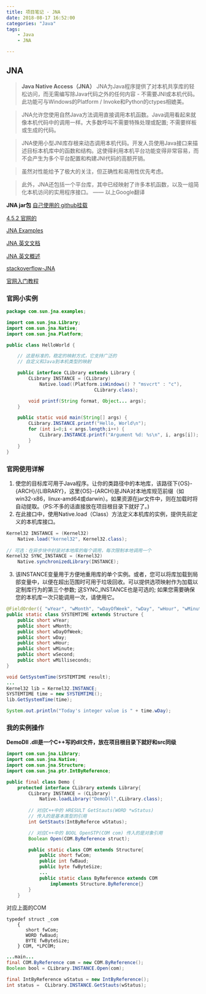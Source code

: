 ```yaml
---
title: 项目笔记 - JNA
date: 2018-08-17 16:52:00
categories: "Java"
tags:
	- Java
	- JNA

---
```

## JNA

> **Java Native Access（JNA）**
> JNA为Java程序提供了对本机共享库的轻松访问，而无需编写除Java代码之外的任何内容 - 不需要JNI或本机代码。此功能可与Windows的Platform / Invoke和Python的ctypes相媲美。

> JNA允许您使用自然Java方法调用直接调用本机函数。Java调用看起来就像本机代码中的调用一样。大多数呼叫不需要特殊处理或配置; 不需要样板或生成的代码。

> JNA使用小型JNI库存根来动态调用本机代码。开发人员使用Java接口来描述目标本机库中的函数和结构。这使得利用本机平台功能变得非常容易，而不会产生为多个平台配置和构建JNI代码的高额开销。

>虽然对性能给予了极大的关注，但正确性和易用性优先考虑。

>此外，JNA还包括一个平台库，其中已经映射了许多本机函数，以及一组简化本机访问的实用程序接口。
>—— 以上Google翻译

<!--more-->

**JNA jar包**
[自己使用的 github挂载](https://github.com/BFInWR/BFInWR.github.io/blob/hexo/source/_posts/resource/jna-3.2.5.jar.zip)

[4.5.2 官网的](http://repo1.maven.org/maven2/net/java/dev/jna/jna/4.5.2/jna-4.5.2.jar)

[JNA Examples](https://www.eshayne.com/jnaex/index.html)

[JNA 英文文档](http://java-native-access.github.io/jna/4.5.2/javadoc/)

[JNA 英文概述](http://java-native-access.github.io/jna/4.5.2/javadoc/overview-summary.html#overview_description)

[stackoverflow-JNA](https://stackoverflow.com/questions/tagged/jna)

[官网入门教程](https://github.com/java-native-access/jna/blob/master/www/GettingStarted.md)

### 官网小实例

```java
package com.sun.jna.examples;

import com.sun.jna.Library;
import com.sun.jna.Native;
import com.sun.jna.Platform;

public class HelloWorld {

    // 这是标准的，稳定的映射方式，它支持广泛的
    // 自定义和Java到本机类型的映射

    public interface CLibrary extends Library {
        CLibrary INSTANCE = (CLibrary)
            Native.load((Platform.isWindows() ? "msvcrt" : "c"),
                                CLibrary.class);

        void printf(String format, Object... args);
    }

    public static void main(String[] args) {
        CLibrary.INSTANCE.printf("Hello, World\n");
        for (int i=0;i < args.length;i++) {
            CLibrary.INSTANCE.printf("Argument %d: %s\n", i, args[i]);
        }
    }
}
```

### 官网使用详解

1. 使您的目标库可用于Java程序。让你的类路径中的本地库，该路径下{OS}-{ARCH}/{LIBRARY}，这里{OS}-{ARCH}是JNA对本地库规范前缀（如win32-x86，linux-amd64或darwin）。如果资源在jar文件中，则在加载时将自动提取。（PS:不多的话直接放在项目根目录下就好了。)
2. 在此接口中，使用Native.load（Class）方法定义本机库的实例，提供先前定义的本机库接口。
```java
Kernel32 INSTANCE = (Kernel32)
    Native.load("kernel32", Kernel32.class);
    
// 可选：在异步块中封装对本地库的每个调用，每次限制本地调用一个
Kernel32 SYNC_INSTANCE = (Kernel32)
    Native.synchronizedLibrary(INSTANCE);
```
3. 该INSTANCE变量用于方便地重用库的单个实例。或者，您可以将库加载到局部变量中，以便在超出范围时可用于垃圾回收。可以提供选项映射作为加载以定制库行为的第三个参数; 这SYNC_INSTANCE也是可选的; 如果您需要确保您的本机库一次只能调用一次，请使用它。
```java
@FieldOrder({ "wYear", "wMonth", "wDayOfWeek", "wDay", "wHour", "wMinute", "wSecond", "wMilliseconds" })
public static class SYSTEMTIME extends Structure {
    public short wYear;
    public short wMonth;
    public short wDayOfWeek;
    public short wDay;
    public short wHour;
    public short wMinute;
    public short wSecond;
    public short wMilliseconds;
}

void GetSystemTime(SYSTEMTIME result);
...
Kernel32 lib = Kernel32.INSTANCE;
SYSTEMTIME time = new SYSTEMTIME();
lib.GetSystemTime(time);

System.out.println("Today's integer value is " + time.wDay);
```

### 我的实例操作

**DemoDll .dll是一个C++写的dll文件，放在项目根目录下就好和src同级**

```java
import com.sun.jna.Library;
import com.sun.jna.Native;
import com.sun.jna.Structure;
import com.sun.jna.ptr.IntByReference;

public final class Demo {
	protected interface CLibrary extends Library{
		CLibrary INSTANCE = (CLibrary)
			Native.loadLibrary("DemoDll",CLibrary.class); 
		
		// 对应C++中的 HRESULT GetStauts(WORD *wStatus)
		// 传入的是基本类型的引用
		int GetStauts(IntByReferce wStatus);

		// 对应C++中的 BOOL OpenSTP(COM com) 传入的是对象引用
		Boolean Open(COM.ByReference struct);

		public static class COM extends Structure{
			public short fwCom;
			public int fwBaud;
			public byte fwByteSize;
			...
			public static class ByReference extends COM
				implements Structure.ByReference{}
		}
	}
```

对应上面的COM
```
typedef struct _com
	{
	   short fwCom; 
	   WORD fwBaud; 
	   BYTE fwByteSize; 
	} COM, *LPCOM;
```

```java
...main...
final COM.ByReference com = new COM.ByReference();
Boolean bool = CLibrary.INSTANCE.Open(com);

final IntByReference wStatus = new IntByReference();
int status =  CLibrary.INSTANCE.GetStauts(wStatus);
```